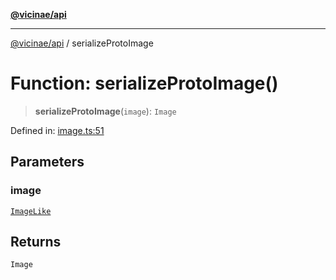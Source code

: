 [**@vicinae/api**](../README.md)

***

[@vicinae/api](../README.md) / serializeProtoImage

# Function: serializeProtoImage()

> **serializeProtoImage**(`image`): `Image`

Defined in: [image.ts:51](https://github.com/vicinaehq/vicinae/blob/c742d5fc509336339909dd669955b863f086bf4e/api/src/api/image.ts#L51)

## Parameters

### image

[`ImageLike`](../@vicinae/namespaces/Image/type-aliases/ImageLike.md)

## Returns

`Image`
